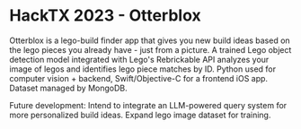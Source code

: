 # HackTX 2023 - Otterblox
Otterblox is a lego-build finder app that gives you new build ideas based on the lego pieces you already have - just from a picture. A trained Lego object detection model integrated with Lego's Rebrickable API analyzes your image of legos and identifies lego piece matches by ID. Python used for computer vision + backend, Swift/Objective-C for a frontend iOS app. Dataset managed by MongoDB.

Future development: Intend to integrate an LLM-powered query system for more personalized build ideas. Expand lego image dataset for training.
